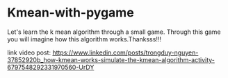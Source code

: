 # Kmean-with-pygame

Let's learn the k mean algorithm through a small game. Through this game you will imagine how this algorithm works.Thanksss!!!

link video post:
https://www.linkedin.com/posts/trongduy-nguyen-37852920b_how-kmean-works-simulate-the-kmean-algorithm-activity-6797548292331970560-UrDY
